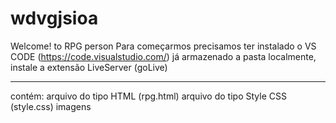 # wdvgjsioa
Welcome! to RPG person
Para começarmos precisamos ter instalado o VS CODE (https://code.visualstudio.com/)
já armazenado a pasta localmente, instale a extensão LiveServer (goLive)
______________________________________________________________________________________________

contém:
arquivo do tipo HTML (rpg.html)
arquivo do tipo Style CSS (style.css)
imagens
